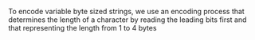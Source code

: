 To encode variable byte sized strings, we use an encoding process that determines the length of a character by reading the leading bits first and that representing the length from 1 to 4 bytes